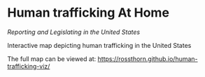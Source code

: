 # Human trafficking At Home
<em>Reporting and Legislating in the United States</em></br>

Interactive map depicting human trafficking in the United States

The full map can be viewed at:
<a href="https://rossthorn.github.io/human-trafficking-viz/" target="_blank">https://rossthorn.github.io/human-trafficking-viz/</a>

